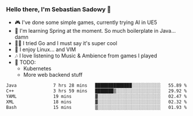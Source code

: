 ### Hello there, I'm Sebastian Sadowy 👋

 - 🎮 I've done some simple games, currently trying AI in UE5
 - 🍃 I'm learning Spring at the moment. So much boilerplate in Java... damn 
 - 🏃‍♀️ I tried Go and I must say it's super cool
 - 🐧 I enjoy Linux... and VIM
 - 🎶 I love listening to Music & Ambience from games I played
 - 🌱 TODO:
   * Kubernetes
   * More web backend stuff
<!--START_SECTION:waka-->

```txt
Java              7 hrs 28 mins   ██████████████░░░░░░░░░░░   55.89 %
C++               3 hrs 59 mins   ███████▒░░░░░░░░░░░░░░░░░   29.92 %
YAML              19 mins         ▓░░░░░░░░░░░░░░░░░░░░░░░░   02.47 %
XML               18 mins         ▓░░░░░░░░░░░░░░░░░░░░░░░░   02.32 %
Bash              15 mins         ▒░░░░░░░░░░░░░░░░░░░░░░░░   01.93 %
```

<!--END_SECTION:waka-->
